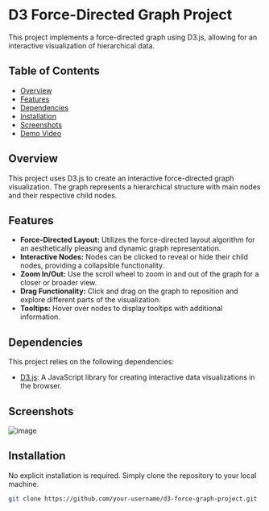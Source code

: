 # D3 Force-Directed Graph Project

This project implements a force-directed graph using D3.js, allowing for an interactive visualization of hierarchical data.

## Table of Contents

- [Overview](#overview)
- [Features](#features)
- [Dependencies](#dependencies)
- [Installation](#installation)
- [Screenshots](#screenshots)
- [Demo Video](#demo-video)

## Overview

This project uses D3.js to create an interactive force-directed graph visualization. The graph represents a hierarchical structure with main nodes and their respective child nodes.

## Features

- **Force-Directed Layout:** Utilizes the force-directed layout algorithm for an aesthetically pleasing and dynamic graph representation.
- **Interactive Nodes:** Nodes can be clicked to reveal or hide their child nodes, providing a collapsible functionality.
- **Zoom In/Out:** Use the scroll wheel to zoom in and out of the graph for a closer or broader view.
- **Drag Functionality:** Click and drag on the graph to reposition and explore different parts of the visualization.
- **Tooltips:** Hover over nodes to display tooltips with additional information.

## Dependencies

This project relies on the following dependencies:

- [D3.js](https://d3js.org/): A JavaScript library for creating interactive data visualizations in the browser.

## Screenshots
![image](https://github.com/abdulmajeed33/d3-force-network-visualization/assets/99089185/ecf356dc-2b54-40cd-bf91-6eade7e80731)

## Installation

No explicit installation is required. Simply clone the repository to your local machine.

```bash
git clone https://github.com/your-username/d3-force-graph-project.git




